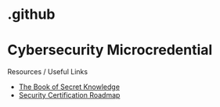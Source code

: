 # .github 
# Cybersecurity Microcredential

Resources / Useful Links
- [The Book of Secret Knowledge](https://github.com/trimstray/the-book-of-secret-knowledge)
- [Security Certification Roadmap](https://pauljerimy.com/security-certification-roadmap/)
